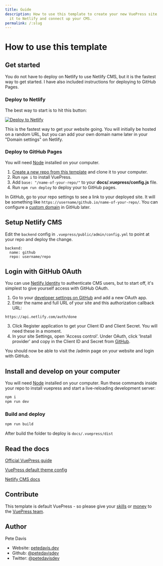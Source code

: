 ```yaml
---
title: Guide
description: How to use this template to create your new VuePress site, deploy
  it to Netlify and connect up your CMS.
permalink: /:slug
---
```


# How to use this template

## Get started

You do not have to deploy on Netlify to use Netlify CMS, but it is the fastest way to get started. I have also included instructions for deploying to GitHub Pages.

### Deploy to Netlify

The best way to start is to hit this button:

<a href="https://app.netlify.com/start/deploy?repository=https://github.com/petedavisdev/VuePress-with-Netlify-CMS&amp;stack=cms"><img src="https://www.netlify.com/img/deploy/button.svg" alt="Deploy to Netlify"></a>

This is the fastest way to get your website going. You will initially be hosted on a random URL, but you can add your own domain name later in your "Domain settings" on Netlify.

### Deploy to GitHub Pages

You will need [Node](https://nodejs.org/) installed on your computer.

1. [Create a new repo from this template](https://github.com/petedavisdev/VuePress-with-Netlify-CMS/generate) and clone it to your computer.
2. Run `npm i` to install VuePress.
3. Add `base: "/name-of-your-repo/"` to your **docs/.vuepress/config.js** file.
4. Run `npm run deploy` to deploy your to GitHub pages.

In GitHub, go to your repo settings to see a link to your deployed site. It will be something like `https://username/github.io/name-of-your-repo/`. You can configure a [custom domain](https://help.github.com/en/github/working-with-github-pages/configuring-a-custom-domain-for-your-github-pages-site) in GitHub later.

## Setup Netlify CMS

Edit the `backend` config in `.vuepress/public/admin/config.yml` to point at your repo and deploy the change.

```
backend:
  name: github
  repo: username/repo
```

## Login with GitHub OAuth

You can use [Netlify Identity](https://docs.netlify.com/visitor-access/identity/) to authenticate CMS users, but to start off, it's simplest to give yourself access with GitHub OAuth.

1. Go to your [developer settings on GitHub](https://github.com/settings/developers) and add a new OAuth app.
2. Enter the name and full URL of your site and this authorization callback URL:

```
https://api.netlify.com/auth/done
```

3. Click Register application to get your Client ID and Client Secret. You will need these in a moment.
4. In your site Settings, open 'Access control'. Under OAuth, click 'Install provider' and copy in the Client ID and Secret from [GitHub](https://github.com/settings/developers).

You should now be able to visit the /admin page on your website and login with GitHub.

## Install and develop on your computer

You will need [Node](https://nodejs.org/) installed on your computer. Run these commands inside your repo to install vuepress and start a live-reloading development server:

```sh
npm i
npm run dev
```

### Build and deploy

```sh
npm run build
```

After build the folder to deploy is `docs/.vuepress/dist`

## Read the docs

[Official VuePress guide](https://vuepress.vuejs.org/guide/)

[VuePress default theme config](https://vuepress.vuejs.org/theme/default-theme-config.html)

[Netlify CMS docs](https://www.netlifycms.org/docs/intro/)

## Contribute

This template is default VuePress - so please give your [skills](https://github.com/vuejs/vuepress) or [money](https://opencollective.com/vuepress) to the [VuePress team](https://github.com/vuejs/vuepress).

## Author

Pete Davis

- Website: [petedavis.dev](https://petedavis.dev)
- Github: [@petedavisdev](https://github.com/petedavisdev)
- Twitter: [@petedavisdev](https://twitter.com/petedavisdev)
